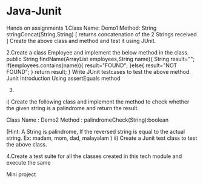 # Java-Junit

Hands on assignments
1.Class Name: Demo1
Method: String stringConcat(String,String)  [ returns concatenation of the 2 Strings received ]
Create the above class and method and test it using JUnit.

2.Create a class Employee and implement the below method in the class.
public String findName(ArrayList employees,String name){
  String result="";
  if(employees.contains(name)){
   result="FOUND";
  }else{
   result="NOT FOUND";
  }
  return result;
 }
Write JUnit testcases to test the above method.
Junit Introduction Using assertEquals method	


3.	
 i) Create the following class and implement the method to check whether the given string is a palindrome and return the result.

Class Name : Demo2
Method : palindromeCheck(String):boolean

(Hint: A String is palindrome,  If the reversed string is equal to the actual string. Ex: madam, mom, dad, malayalam )
ii) Create a Junit test class to test the above class.


4.Create a test suite for all the classes created in this tech module and execute the same


Mini project
